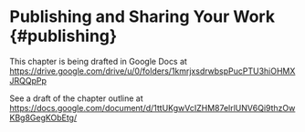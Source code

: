 # Publishing and Sharing Your Work {#publishing}

This chapter is being drafted in Google Docs at
https://drive.google.com/drive/u/0/folders/1kmrjxsdrwbspPucPTU3hiOHMXJRQQpPp

See a draft of the chapter outline at
https://docs.google.com/document/d/1ttUKgwVcIZHM87elrlUNV6Qi9thzOwKBg8GegKObEtg/
